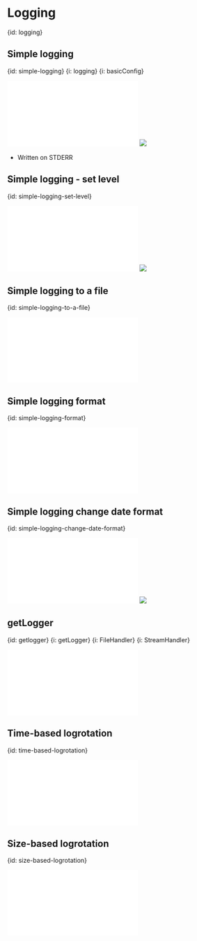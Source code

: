 # Logging
{id: logging}

## Simple logging
{id: simple-logging}
{i: logging}
{i: basicConfig}

![](examples/logging/simple_logging.py)
![](examples/logging/simple_logging.out)

* Written on STDERR

## Simple logging - set level
{id: simple-logging-set-level}

![](examples/logging/simple_logging_set_level.py)
![](examples/logging/simple_logging_set_level.out)

## Simple logging to a file
{id: simple-logging-to-a-file}

![](examples/logging/simple_logging_to_file.py)

## Simple logging format
{id: simple-logging-format}

![](examples/logging/simple_logging_format.py)

## Simple logging change date format
{id: simple-logging-change-date-format}

![](examples/logging/simple_logging_date_format.py)
![](examples/logging/simple_logging_date_format.out)

## getLogger
{id: getlogger}
{i: getLogger} 
{i: FileHandler}
{i: StreamHandler}

![](examples/logging/log.py)

## Time-based logrotation
{id: time-based-logrotation}

![](examples/logging/timerotating_log.py)

## Size-based logrotation
{id: size-based-logrotation}

![](examples/logging/size_based_rotating_log.py)